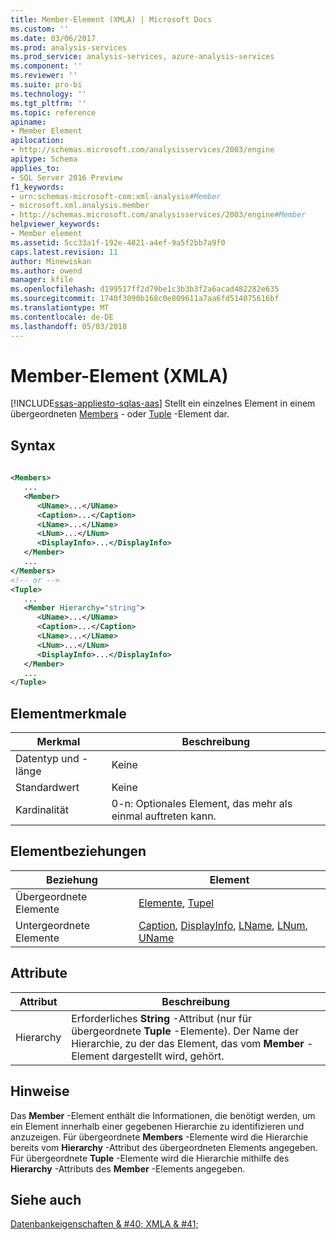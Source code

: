 ```yaml
---
title: Member-Element (XMLA) | Microsoft Docs
ms.custom: ''
ms.date: 03/06/2017
ms.prod: analysis-services
ms.prod_service: analysis-services, azure-analysis-services
ms.component: ''
ms.reviewer: ''
ms.suite: pro-bi
ms.technology: ''
ms.tgt_pltfrm: ''
ms.topic: reference
apiname:
- Member Element
apilocation:
- http://schemas.microsoft.com/analysisservices/2003/engine
apitype: Schema
applies_to:
- SQL Server 2016 Preview
f1_keywords:
- urn:schemas-microsoft-com:xml-analysis#Member
- microsoft.xml.analysis.member
- http://schemas.microsoft.com/analysisservices/2003/engine#Member
helpviewer_keywords:
- Member element
ms.assetid: 5cc33a1f-192e-4821-a4ef-9a5f2bb7a9f0
caps.latest.revision: 11
author: Minewiskan
ms.author: owend
manager: kfile
ms.openlocfilehash: d199517ff2d79be1c3b3b3f2a6acad482282e635
ms.sourcegitcommit: 1740f3090b168c0e809611a7aa6fd514075616bf
ms.translationtype: MT
ms.contentlocale: de-DE
ms.lasthandoff: 05/03/2018
---
```

# <a name="member-element-xmla"></a>Member-Element (XMLA)
[!INCLUDE[ssas-appliesto-sqlas-aas](../../../includes/ssas-appliesto-sqlas-aas.md)]
  Stellt ein einzelnes Element in einem übergeordneten [Members](../../../analysis-services/xmla/xml-elements-properties/members-element-xmla.md) - oder [Tuple](../../../analysis-services/xmla/xml-elements-properties/tuple-element-xmla.md) -Element dar.  
  
## <a name="syntax"></a>Syntax  
  
```xml  
  
<Members>  
   ...  
   <Member>  
      <UName>...</UName>  
      <Caption>...</Caption>  
      <LName>...</LName>  
      <LNum>...</LNum>  
      <DisplayInfo>...</DisplayInfo>  
   </Member>  
   ...  
</Members>  
<!-- or -->  
<Tuple>  
   ...  
   <Member Hierarchy="string">  
      <UName>...</UName>  
      <Caption>...</Caption>  
      <LName>...</LName>  
      <LNum>...</LNum>  
      <DisplayInfo>...</DisplayInfo>  
   </Member>  
   ...  
</Tuple>  
```  
  
## <a name="element-characteristics"></a>Elementmerkmale  
  
|Merkmal|Beschreibung|  
|--------------------|-----------------|  
|Datentyp und -länge|Keine|  
|Standardwert|Keine|  
|Kardinalität|0-n: Optionales Element, das mehr als einmal auftreten kann.|  
  
## <a name="element-relationships"></a>Elementbeziehungen  
  
|Beziehung|Element|  
|------------------|-------------|  
|Übergeordnete Elemente|[Elemente](../../../analysis-services/xmla/xml-elements-properties/members-element-xmla.md), [Tupel](../../../analysis-services/xmla/xml-elements-properties/tuple-element-xmla.md)|  
|Untergeordnete Elemente|[Caption](../../../analysis-services/xmla/xml-elements-properties/caption-element-xmla.md), [DisplayInfo](../../../analysis-services/xmla/xml-elements-properties/displayinfo-element-xmla.md), [LName](../../../analysis-services/xmla/xml-elements-properties/lname-element-xmla.md), [LNum](../../../analysis-services/xmla/xml-elements-properties/lnum-element-xmla.md), [UName](../../../analysis-services/xmla/xml-elements-properties/uname-element-xmla.md)|  
  
## <a name="attributes"></a>Attribute  
  
|Attribut|Beschreibung|  
|---------------|-----------------|  
|Hierarchy|Erforderliches **String** -Attribut (nur für übergeordnete **Tuple** -Elemente). Der Name der Hierarchie, zu der das Element, das vom **Member** -Element dargestellt wird, gehört.|  
  
## <a name="remarks"></a>Hinweise  
 Das **Member** -Element enthält die Informationen, die benötigt werden, um ein Element innerhalb einer gegebenen Hierarchie zu identifizieren und anzuzeigen. Für übergeordnete **Members** -Elemente wird die Hierarchie bereits vom **Hierarchy** -Attribut des übergeordneten Elements angegeben. Für übergeordnete **Tuple** -Elemente wird die Hierarchie mithilfe des **Hierarchy** -Attributs des **Member** -Elements angegeben.  
  
## <a name="see-also"></a>Siehe auch  
 [Datenbankeigenschaften & #40; XMLA & #41;](../../../analysis-services/xmla/xml-elements-properties/xml-elements-properties.md)  
  
  
